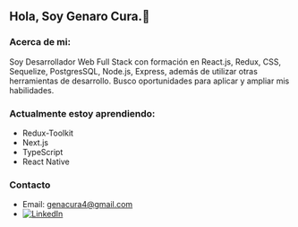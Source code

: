 ## Hola, Soy Genaro Cura.👋

### Acerca de mi:
Soy Desarrollador Web Full Stack con formación en React.js, Redux, CSS, Sequelize, PostgresSQL, Node.js, Express, además de utilizar otras herramientas de desarrollo. Busco oportunidades para aplicar y ampliar mis habilidades.

### Actualmente estoy aprendiendo:
- Redux-Toolkit
- Next.js
- TypeScript
- React Native

### Contacto
- Email: [genacura4@gmail.com](mailto:genacura4@gmail.com)
- [![LinkedIn](https://img.shields.io/badge/LinkedIn-Profile-blue?style=flat&logo=linkedin)](https://www.linkedin.com/in/genaro-cura-7275581ba/)

